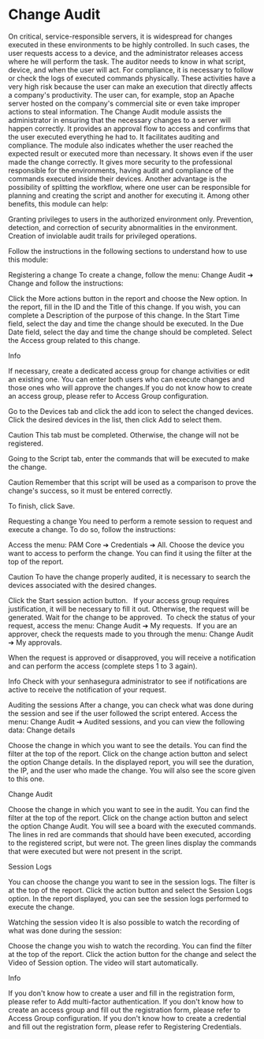 # Change Audit 

On critical, service-responsible servers, it is widespread for changes executed in these environments to be highly
    controlled.
In such cases, the user requests access to a device, and the administrator releases access where he will perform the
    task. The auditor needs to know in what script, device, and when the user will act. For compliance, it is
    necessary to follow or check the logs of executed commands physically.
These activities have a very high risk because the user can make an execution that directly affects a company's
    productivity. The user can, for example, stop an Apache server hosted on the company's commercial site or even take
    improper actions to steal information.
The Change Audit module assists the administrator in ensuring that the necessary changes to
    a server will happen correctly. It provides an approval flow to access and confirms that the user executed
    everything he had to. It facilitates auditing and compliance.
The module also indicates whether the user reached the expected result or executed more than necessary. It shows even
    if the user made the change correctly.
It gives more security to the professional responsible for the environments, having audit and compliance of the
    commands executed inside their devices.
Another advantage is the possibility of splitting the workflow, where one user can be responsible for planning and
    creating the script and another for executing it.
Among other benefits, this module can help:

Granting privileges to users in the authorized environment only.
Prevention, detection, and correction of security abnormalities in the environment.
Creation of inviolable audit trails for privileged operations.

Follow the instructions in the following sections to understand how to use this module:

Registering a change
To create a change, follow the menu: Change Audit ➔ Change and follow the instructions:

Click the More actions button in the report and choose the New option.
In the report, fill in the ID and the Title of this change.
If you wish, you can complete a Description of the purpose of this change.
In the Start Time field, select the day and time the change should be executed.
In the Due Date field, select the day and time the change should be completed.
Select the Access group related to this change.

Info


If necessary, create a dedicated access group for change activities or edit an existing one. You
                        can enter both users who can execute changes and those ones who will approve the changes.If
                        you do not know how to create an access group, please refer to Access Group
                            configuration.




Go to the Devices tab and click the add icon to select the changed devices.
Click the desired devices in the list, then click Add to select them.

Caution
This tab must be completed. Otherwise, the change will not be registered.


Going to the Script tab, enter the commands that will be executed to make the change.

Caution
Remember that this script will be used as a comparison to prove the change's success,
                so it must be entered correctly.


To finish, click Save.


Requesting a change
You need to perform a remote session to request and execute a change. To do so, follow the instructions:

Access the menu: PAM Core ➔ Credentials ➔ All.
Choose the device you want to access to perform the change. You can find it using the filter at the top of the
        report.

Caution
To have the change properly audited, it is necessary to search the devices associated
                with the desired changes.


Click the Start session action button. 
 If your access group requires justification, it will be necessary to fill it out. Otherwise, the request
        will be generated. Wait for the change to be approved. 
To check the status of your request, access the menu: Change Audit ➔
                    My requests. 
If you are an approver, check the requests made to you
                through the menu: Change Audit ➔ My approvals.


When the request is approved or disapproved, you will receive a notification and can perform the access
        (complete steps 1 to 3 again).

Info
Check with your senhasegura administrator to see if notifications are active to receive
                the notification of your request.




Auditing the sessions
After a change, you can check what was done during the session and see if the user followed the script entered.
Access the menu: Change Audit ➔ Audited sessions, and you can view the following data:
Change details

Choose the change in which you want to see the details. You can find the filter at the top of the report.
Click on the change action button and select the option Change details.
In the displayed report, you will see the duration, the IP, and the user who made the change. You will also see
        the score given to this one.

Change Audit

Choose the change in which you want to see in the audit. You can find the filter at the top of the report.
Click on the change action button and select the option Change Audit.
You will see a board with the executed commands.
The lines in red are commands that should have been executed, according to the registered script, but
                were not.
The green lines display the commands that were executed but were not present in the script.



Session Logs

You can choose the change you want to see in the session logs. The filter is at the top of the report.
Click the action button and select the Session Logs option.
In the report displayed, you can see the session logs performed to execute the change.

Watching the session video
It is also possible to watch the recording of what was done during the session:

Choose the change you wish to watch the recording. You can find the filter at the top of the report.
Click the action button for the change and select the Video of Session option. The video will
        start automatically.


Info


If you don't know how to create a user and fill in the registration form, please refer to Add
                    multi-factor authentication.
If you don't know how to create an access group and fill out the registration form, please refer to Access Group
                    configuration.
If you don't know how to create a credential and fill out the registration form, please refer to Registering Credentials.